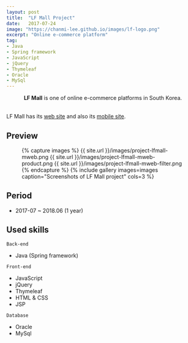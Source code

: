 ```yaml
---
layout: post
title:  "LF Mall Project"
date:   2017-07-24
image: "https://chanmi-lee.github.io/images/lf-logo.png"
excerpt: "Online e-commerce platform"
tag:
- Java
- Spring framework
- JavaScript
- jQuery
- Thymeleaf
- Oracle
- MySql
---
```


<center><b>LF Mall</b> is one of online e-commerce platforms in South Korea.</center><br>
     
LF Mall has its [web site](https://www.lfmall.com/) and also its [mobile site](https://m.lfmall.com/).

## Preview

<figure class="third">
{% capture images %}
	{{ site.url }}/images/project-lfmall-mweb.png
	{{ site.url }}/images/project-lfmall-mweb-product.png
	{{ site.url }}/images/project-lfmall-mweb-filter.png
{% endcapture %}
{% include gallery images=images caption="Screenshots of LF Mall project" cols=3 %}
</figure>

## Period
* 2017-07 ~ 2018.06 (1 year)

## Used skills
`Back-end`
* Java (Spring framework)

`Front-end`
* JavaScript
* jQuery
* Thymeleaf
* HTML & CSS
* JSP

`Database`
* Oracle
* MySql